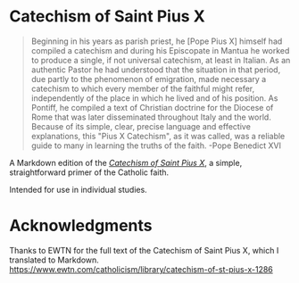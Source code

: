 # Catechism of Saint Pius X
 > 
 > Beginning in his years as parish priest, he \[Pope Pius X\] himself had compiled a catechism and during his Episcopate in Mantua he worked to produce a single, if not universal catechism, at least in Italian. As an authentic Pastor he had understood that the situation in that period, due partly to the phenomenon of emigration, made necessary a catechism to which every member of the faithful might refer, independently of the place in which he lived and of his position. As Pontiff, he compiled a text of Christian doctrine for the Diocese of Rome that was later disseminated throughout Italy and the world. Because of its simple, clear, precise language and effective explanations, this "Pius X Catechism", as it was called, was a reliable guide to many in learning the truths of the faith.
 > -Pope Benedict XVI

A Markdown edition of the *[Catechism of Saint Pius X](https://en.wikipedia.org/wiki/Catechism_of_Saint_Pius_X)*, a simple, straightforward primer of the Catholic faith. 

Intended for use in individual studies.

# Acknowledgments

Thanks to EWTN for the full text of the Catechism of Saint Pius X, which I translated to Markdown. 
https://www.ewtn.com/catholicism/library/catechism-of-st-pius-x-1286
